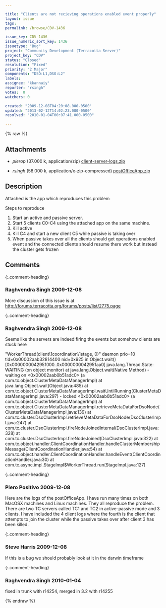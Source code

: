 ```yaml
---

title: "Clients are not recieving operations enabled event properly"
layout: issue
tags: 
permalink: /browse/CDV-1436

issue_key: CDV-1436
issue_numeric_sort_key: 1436
issuetype: "Bug"
project: "Community Development (Terracotta Server)"
project_key: "CDV"
status: "Closed"
resolution: "Fixed"
priority: "2 Major"
components: "DSO:L1,DSO:L2"
labels: 
assignee: "kkannaiy"
reporter: "rsingh"
votes:  0
watchers: 0

created: "2009-12-08T04:20:08.000-0500"
updated: "2013-02-12T14:02:23.000-0500"
resolved: "2010-01-04T00:07:41.000-0500"

---
```




{% raw %}


## Attachments
  
* <em>pierop</em> (37.000 k, application/zip) [client-server-logs.zip](/attachments/CDV/CDV-1436/client-server-logs.zip)
  
* <em>rsingh</em> (58.000 k, application/x-zip-compressed) [postOfficeApp.zip](/attachments/CDV/CDV-1436/postOfficeApp.zip)
  



## Description

<div markdown="1" class="description">

Attached is the app which reproduces this problem

Steps to reproduce

1. Start an active and passive server.
2. Start 5 clients C0-C4 using the attached app on the same machine.
3. Kill active
4. Kill C4 and start a new client C5 while passive is taking over
5. When passive takes over all the clients should get operations enabled event and the connected clients should resume there work but instead the cluster gets frozen

</div>

## Comments


{:.comment-heading}
### **Raghvendra Singh** <span class="date">2009-12-08</span>

<div markdown="1" class="comment">

More discussion of this issue is at http://forums.terracotta.org/forums/posts/list/2775.page

</div>


{:.comment-heading}
### **Raghvendra Singh** <span class="date">2009-12-08</span>

<div markdown="1" class="comment">

Seems like the servers are indeed firing the events but somehow clients are stuck here

"WorkerThread(client\1coordination\1stage, 0)" daemon prio=10 tid=0x00002aab32814400 nid=0x925 in Object.wait() [0x0000000042951000..0x0000000042951aa0]
  java.lang.Thread.State: WAITING (on object monitor)
       at java.lang.Object.wait(Native Method)
       - waiting on <0x00002aab0b51adc0> (a com.tc.object.ClusterMetaDataManagerImpl)
       at java.lang.Object.wait(Object.java:485)
       at com.tc.object.ClusterMetaDataManagerImpl.waitUntilRunning(ClusterMetaDataManagerImpl.java:297)
       - locked <0x00002aab0b51adc0> (a com.tc.object.ClusterMetaDataManagerImpl)
       at com.tc.object.ClusterMetaDataManagerImpl.retrieveMetaDataForDsoNode(ClusterMetaDataManagerImpl.java:139)
       at com.tc.cluster.DsoClusterImpl.retrieveMetaDataForDsoNode(DsoClusterImpl.java:247)
       at com.tc.cluster.DsoClusterImpl.fireNodeJoinedInternal(DsoClusterImpl.java:328)
       at com.tc.cluster.DsoClusterImpl.fireNodeJoined(DsoClusterImpl.java:322)
       at com.tc.object.handler.ClientCoordinationHandler.handleClusterMembershipMessage(ClientCoordinationHandler.java:54)
       at com.tc.object.handler.ClientCoordinationHandler.handleEvent(ClientCoordinationHandler.java:30)
       at com.tc.async.impl.StageImpl$WorkerThread.run(StageImpl.java:127) 

</div>


{:.comment-heading}
### **Piero Positivo** <span class="date">2009-12-08</span>

<div markdown="1" class="comment">

Here are the logs of the postOfficeApp. I have run many times on both MacOSX machines and Linux machines. They all reproduce the problem.
There are two TC servers called TC1 and TC2 in active-passive mode and 3 clients.
I have included the 4 client logs where the fourth is the client that attempts to join the cluster while the passive takes over after client 3 has been killed.


</div>


{:.comment-heading}
### **Steve Harris** <span class="date">2009-12-08</span>

<div markdown="1" class="comment">

If this is a bug we should probably look at it in the darwin timeframe

</div>


{:.comment-heading}
### **Raghvendra Singh** <span class="date">2010-01-04</span>

<div markdown="1" class="comment">

fixed in trunk with r14254, merged in 3.2 with r14255

</div>



{% endraw %}
